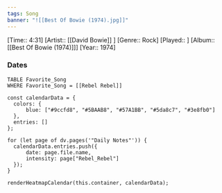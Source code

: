 ```yaml
---
tags: Song  
banner: "![[Best Of Bowie (1974).jpg]]"
---
```

[Time:: 4:31]
[Artist:: [[David Bowie]] ]
[Genre:: Rock]
[Played:: ]
[Album:: [[Best Of Bowie (1974)]]]
[Year:: 1974]
### Dates
````dataview
TABLE Favorite_Song
WHERE Favorite_Song = [[Rebel Rebel]]
````
  ```dataviewjs
const calendarData = { 
	colors: { 
		blue: ["#9ccfd8", "#5BAAB8", "#57A1BB", "#5da8c7", "#3e8fb0"] 
	}, 
	entries: [] 
}; 

for (let page of dv.pages('"Daily Notes"')) { 
	calendarData.entries.push({ 
		date: page.file.name, 
		intensity: page["Rebel_Rebel"]
	}); 
} 

renderHeatmapCalendar(this.container, calendarData);
```
